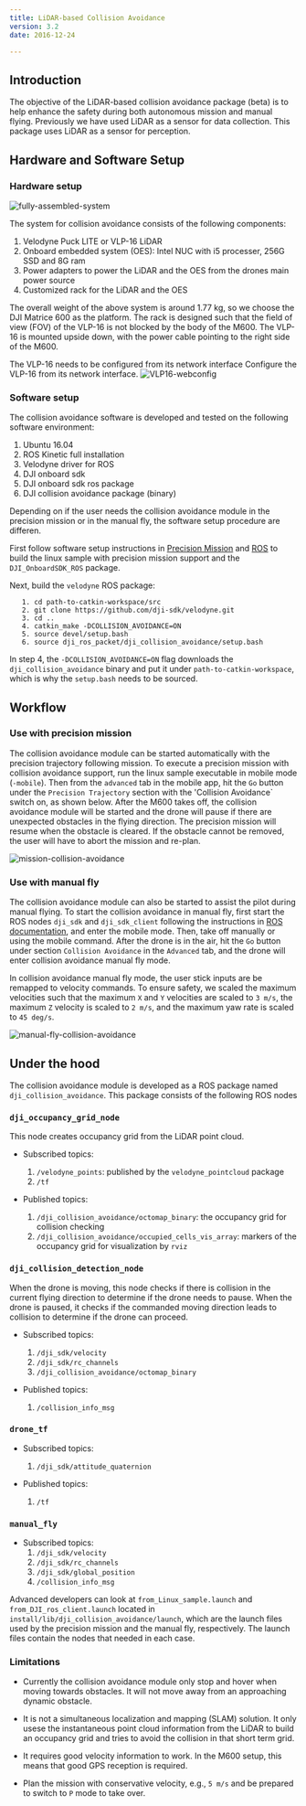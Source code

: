 ```yaml
---
title: LiDAR-based Collision Avoidance
version: 3.2
date: 2016-12-24

---
```


## Introduction

The objective of the LiDAR-based collision avoidance package (beta) is to help enhance the safety during both autonomous mission and manual flying. Previously we have used LiDAR as a sensor for data collection. This package uses LiDAR as a sensor for perception.


## Hardware and Software Setup

### Hardware setup
![fully-assembled-system](../../images/modules/collision-avoidance/fully-assembled-system.jpg)

The system for collision avoidance consists of the following components:
1. Velodyne Puck LITE or VLP-16 LiDAR
2. Onboard embedded system (OES): Intel NUC with i5 processer, 256G SSD and 8G ram
3. Power adapters to power the LiDAR and the OES from the drones main power source
4. Customized rack for the LiDAR and the OES

The overall weight of the above system is around 1.77 kg, so we choose the DJI Matrice 600 as the platform. The rack is designed such that the field of view (FOV) of the VLP-16 is not blocked by the body of the M600. The VLP-16 is mounted upside down, with the power cable pointing to the right side of the M600.

The VLP-16 needs to be configured from its network interface
Configure the VLP-16 from its network interface. 
![VLP16-webconfig](../../images/modules/collision-avoidance/VLP16-webconfig.png)


### Software setup

The collision avoidance software is developed and tested on the following software environment:

1. Ubuntu 16.04
2. ROS Kinetic full installation
3. Velodyne driver for ROS
3. DJI onboard sdk
4. DJI onboard sdk ros package
5. DJI collision avoidance package (binary)

Depending on if the user needs the collision avoidance module in the precision mission or in the manual fly, the software setup procedure are differen.

First follow software setup instructions in [Precision Mission](../../modules/missionplan/README.html#setup) and [ROS](../../github-platform-docs/ROS/README.html#setup) to build the linux sample with precision mission support and the `DJI_OnboardSDK_ROS` package. 

Next, build the `velodyne` ROS package:

       1. cd path-to-catkin-workspace/src
       2. git clone https://github.com/dji-sdk/velodyne.git
       3. cd ..
       4. catkin_make -DCOLLISION_AVOIDANCE=ON
       5. source devel/setup.bash
       6. source dji_ros_packet/dji_collision_avoidance/setup.bash


In step 4, the `-DCOLLISION_AVOIDANCE=ON` flag downloads the `dji_collision_avoidance` binary and put it under `path-to-catkin-workspace`, which is why the `setup.bash` needs to be sourced.


## Workflow

### Use with precision mission

The collision avoidance module can be started automatically with the precision trajectory following mission. To execute a precision mission with collision avoidance support, run the linux sample executable in mobile mode (`-mobile`). Then from the `advanced` tab in the mobile app, hit the `Go` button under the `Precision Trajectory` section with the 'Collision Avoidance` switch on, as shown below. After the M600 takes off, the collision avoidance module will be started and the drone will pause if there are unexpected obstacles in the flying direction. The precision mission will resume when the obstacle is cleared. If the obstacle cannot be removed, the user will have to abort the mission and re-plan.

![mission-collision-avoidance](../../images/modules/collision-avoidance/mission-collision-avoidance.png)

### Use with manual fly

The collision avoidance module can also be started to assist the pilot during manual flying. To start the collision avoidance in manual fly, first start the ROS nodes `dji_sdk` and `dji_sdk_client` following the instructions in [ROS documentation](../../github-platform-docs/ROS/README.html#examples), and enter the mobile mode. Then, take off manually or using the mobile command. After the drone is in the air, hit the `Go` button under section `Collision Avoidance` in the `Advanced` tab, and the drone will enter collision avoidance manual fly mode. 

In collision avoidance manual fly mode, the user stick inputs are be remapped to velocity commands. To ensure safety, we scaled the maximum velocities such that the maximum `X` and `Y` velocities are scaled to `3 m/s`, the maximum `Z` velocity is scaled to `2 m/s`, and the maximum yaw rate is scaled to `45 deg/s`.


![manual-fly-collision-avoidance](../../images/modules/collision-avoidance/manual-fly-collision-avoidance.png)

## Under the hood

The collision avoidance module is developed as a ROS package named `dji_collision_avoidance`. This package consists of the following ROS nodes

### `dji_occupancy_grid_node`
This node creates occupancy grid from the LiDAR point cloud.
- Subscribed topics:
  1. `/velodyne_points`: published by the `velodyne_pointcloud` package
  2. `/tf`

- Published topics:
  1. `/dji_collision_avoidance/octomap_binary`: the occupancy grid for collision checking
  2. `/dji_collision_avoidance/occupied_cells_vis_array`: markers of the occupancy grid for visualization by `rviz`

### `dji_collision_detection_node`
When the drone is moving, this node checks if there is collision in the current flying direction to determine if the drone needs to pause. When the drone is paused, it checks if the commanded moving direction leads to collision to determine if the drone can proceed.

- Subscribed topics:
  1. `/dji_sdk/velocity`
  2. `/dji_sdk/rc_channels`
  3. `/dji_collision_avoidance/octomap_binary`

- Published topics:
  1. `/collision_info_msg`

### `drone_tf`
- Subscribed topics:
  1. `/dji_sdk/attitude_quaternion`

- Published topics:
  1. `/tf`

### `manual_fly`
- Subscribed topics:
  1. `/dji_sdk/velocity`
  2. `/dji_sdk/rc_channels`
  3. `/dji_sdk/global_position`
  4. `/collision_info_msg`

Advanced developers can look at `from_Linux_sample.launch` and `from_DJI_ros_client.launch` located in `install/lib/dji_collision_avoidance/launch`, which are the launch files used by the precision mission and the manual fly, respectively. The launch files contain the nodes that needed in each case.

### Limitations

- Currently the collision avoidance module only stop and hover when moving towards obstacles. It will not move away from an approaching dynamic obstacle.

- It is not a simultaneous localization and mapping (SLAM) solution. It only usese the instantaneous point cloud information from the LiDAR to build an occupancy grid and tries to avoid the collision in that short term grid.

- It requires good velocity information to work. In the M600 setup, this means that good GPS reception is required.

- Plan the mission with conservative velocity, e.g., `5 m/s` and be prepared to switch to `P` mode to take over.

